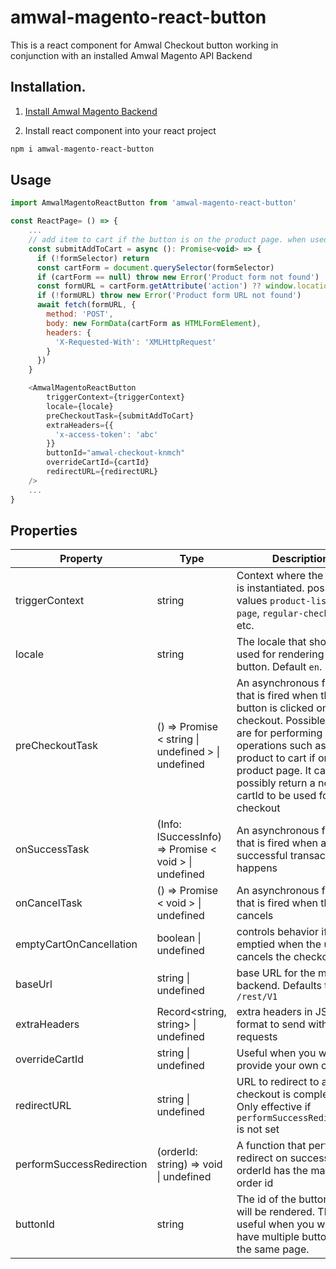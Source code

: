 # amwal-magento-react-button

This is a react component for Amwal Checkout button working in conjunction with an installed Amwal Magento API Backend

## Installation.

1. [Install Amwal Magento Backend](https://docs.amwal.tech/docs/magento-installation)


2. Install react component into your react project
```bash
npm i amwal-magento-react-button
```
## Usage

```javascript
import AmwalMagentoReactButton from 'amwal-magento-react-button'

const ReactPage= () => {
    ...
    // add item to cart if the button is on the product page. when used in cart or mini-cart, preCheckoutTask should be left undefined
    const submitAddToCart = async (): Promise<void> => {
      if (!formSelector) return
      const cartForm = document.querySelector(formSelector)
      if (cartForm == null) throw new Error('Product form not found')
      const formURL = cartForm.getAttribute('action') ?? window.location.href
      if (!formURL) throw new Error('Product form URL not found')
      await fetch(formURL, {
        method: 'POST',
        body: new FormData(cartForm as HTMLFormElement),
        headers: {
          'X-Requested-With': 'XMLHttpRequest'
        }
      })
    }

    <AmwalMagentoReactButton
        triggerContext={triggerContext}
        locale={locale}
        preCheckoutTask={submitAddToCart}
        extraHeaders={{
          'x-access-token': 'abc'
        }}
        buttonId="amwal-checkout-knmch"
        overrideCartId={cartId}
        redirectURL={redirectURL}
    />
    ...
}
```

## Properties
| Property                  | Type                                                     | Description                                                                                                   |
|---------------------------|----------------------------------------------------------|---------------------------------------------------------------------------------------------------------------|
| triggerContext            | string                                                   | Context where the button is instantiated. possible values `product-listing-page`, `regular-checkout`, .. etc. |
| locale                    | string                                                   | The locale that should be used for rendering the button. Default `en`.                                        |
| preCheckoutTask           | ()  =>   Promise < string \| undefined > \| undefined     | An asynchronous function that is fired when the button is clicked on checkout. Possible Uses are for performing operations such as adding product to cart if on product page. It can possibly return a new cartId to be used for checkout |
| onSuccessTask             | (Info: ISuccessInfo)  =>   Promise < void > \| undefined | An asynchronous function that is fired when a successful transaction happens |
| onCancelTask              | ()  =>   Promise < void > \| undefined                   | An asynchronous function that is fired when the users cancels |
| emptyCartOnCancellation   | boolean \| undefined                                     | controls behavior if Cart is emptied when the user cancels the checkout                                                                                                       |
| baseUrl                   | string \| undefined                                      | base URL for the magento backend. Defaults to `/rest/V1`                                                                                                                      |
| extraHeaders              | Record<string, string> \| undefined                      | extra headers in JSON format to send with fetch requests                                                                                                                      |
| overrideCartId            | string \| undefined                                      | Useful when you want to provide your own cartId. |
| redirectURL               | string \| undefined                                      | URL to redirect to after checkout is completed. Only effective if `performSuccessRedirection` is not set|
| performSuccessRedirection | (orderId: string)  =>  void \| undefined | A function that performs redirect on success, orderId has the magento order id |
| buttonId                  | string                                                   | The id of the button that will be rendered. This is useful when you want to have multiple buttons on the same page. |
